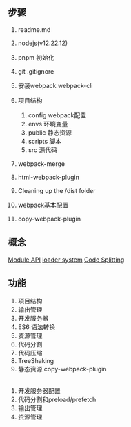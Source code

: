 ## 步骤
1. readme.md
2. nodejs(v12.22.12)
3. pnpm 初始化
4. git .gitignore
5. 安装webpack webpack-cli
6. 项目结构
   1. config                 webpack配置
   2. envs                   环境变量
   3. public                 静态资源
   4. scripts                脚本
   5. src                    源代码

7. webpack-merge
8. html-webpack-plugin
9. Cleaning up the /dist folder
10. webpack基本配置
11. copy-webpack-plugin



## 概念
[Module API](https://webpack.js.org/api/module-methods/)
[loader system](https://webpack.js.org/concepts/loaders/)
[Code Splitting](https://webpack.js.org/guides/code-splitting/)

## 功能
1. 项目结构
2. 输出管理
3. 开发服务器
4. ES6 语法转换
5. 资源管理
6. 代码分割
7. 代码压缩
8. TreeShaking
9. 静态资源 copy-webpack-plugin

## 
1. 开发服务器配置
2. 代码分割和preload/prefetch
3. 输出管理
4. 资源管理